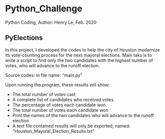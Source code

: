 # Python_Challenge
Python Coding, Author: Henry Le, Feb. 2020

## PyElections
In this project, I developed the codes to help the city of Houston modernize its vote-counting process for the next mayoral elections. Main taks is to write a script to find only the two candidates with the highest number of votes, who will advance to the runoff election. 

Source codes: in file name: "main.py"

Upon running the program, these results will show:

* The total number of votes cast
* A complete list of candidates who received votes
* The percentage of votes each candidate won
* The total number of votes each candidate won
* Print the names of the two candidates who will advance to the runoff election
* A text file contained results will only be exported, named: "Houston_Mayoral_Election_Results.txt"
